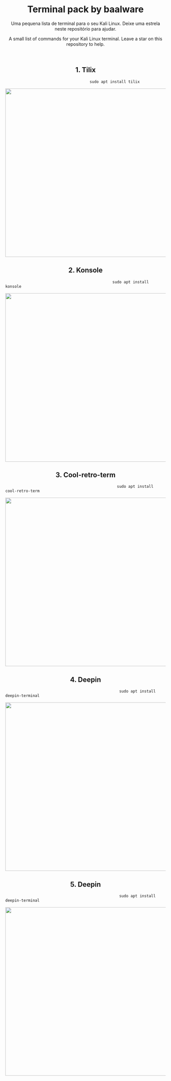 <h1 align="center">
  Terminal pack by baalware
</h1>
<p align="center">
  Uma pequena lista de terminal para o seu Kali Linux. Deixe uma estrela neste repositório para ajudar.
</p>
<p align="center">
  A small list of commands for your Kali Linux terminal. Leave a star on this repository to help.
</p>

<br> 
<h2 align="center">
  1. Tilix 
</h2>


```
                                     sudo apt install tilix
```
<p align="center">
  <img height="530em" src="https://github.com/baalware/terminal-pack/assets/84687049/7906f9ea-2471-4f23-bca7-1d820a5923f2">
</p>
<h2 align="center">
  2. Konsole 
</h2>

```
                                               sudo apt install konsole
```

<p align="center">
  <img height="530em" src="https://github.com/baalware/terminal-pack/assets/84687049/abfed646-142b-490d-ba98-b3064a964724">
</p>

<h2 align="center">
  3.  Cool-retro-term 
</h2>

```
                                                 sudo apt install cool-retro-term
```

<p align="center">
  <img height="530em" src="https://github.com/baalware/terminal-pack/assets/84687049/9f40b017-e203-4984-a385-4985a1ea1401">
</p>

</p>
<h2 align="center">
  4. Deepin
</h2>

```
                                                  sudo apt install deepin-terminal
```

<p align="center">
  <img height="530em" src="https://github.com/baalware/terminal-pack/assets/84687049/b5bd302e-bd1a-4d40-818e-efe95c6f25f6">
</p>

</p>
<h2 align="center">
  5. Deepin
</h2>

```
                                                  sudo apt install deepin-terminal
```

<p align="center">
  <img height="530em" src="https://github.com/baalware/terminal-pack/assets/84687049/b5bd302e-bd1a-4d40-818e-efe95c6f25f6">
</p>




